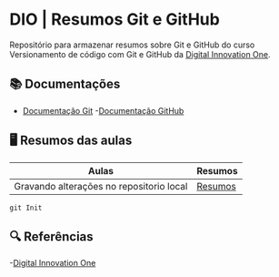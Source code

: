 # DIO | Resumos Git e GitHub

Repositório para armazenar resumos sobre Git e GitHub do curso Versionamento de código com Git e GitHub da [Digital Innovation One](https://www.dio.me/).

## 📚 Documentações
- [Documentação Git](https://git-scm.com/doc)
-[Documentação GitHub](https://docs.github.com/)

## 🖥 Resumos das aulas

| Aulas | Resumos |
|-------|---------|
|Gravando alterações no repositorio local | [Resumos]()|

```
git Init 
```

## 🔍 Referências
-[Digital Innovation One](https://www.dio.me/)
